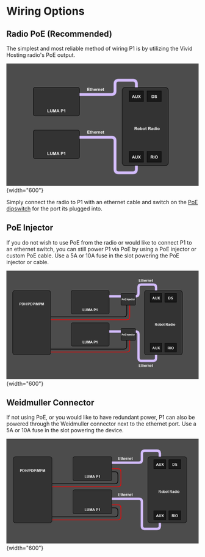 # Wiring Options

## Radio PoE (Recommended)
The simplest and most reliable method of wiring P1 is by utilizing the Vivid Hosting radio's PoE output.

![Radio PoE Diagram](img/Radio%20PoE%20Diagram.png){width="600"}

Simply connect the radio to P1 with an ethernet cable and switch on the [PoE dipswitch](https://frc-radio.vivid-hosting.net/overview/wiring-your-radio#power-over-ethernet-poe-for-downstream-devices) for the port its plugged into.

## PoE Injector
If you do not wish to use PoE from the radio or would like to connect P1 to an ethernet switch, you can still power P1 via PoE by using a PoE injector or custom PoE cable. Use a 5A or 10A fuse in the slot powering the PoE injector or cable.

![Radio PoE Diagram](img/PoE%20Diagram.png){width="600"}

## Weidmuller Connector
If not using PoE, or you would like to have redundant power, P1 can also be powered through the Weidmuller connector next to the ethernet port. Use a 5A or 10A fuse in the slot powering the device.

![Radio PoE Diagram](img/Weidmuller%20Diagram.png){width="600"}